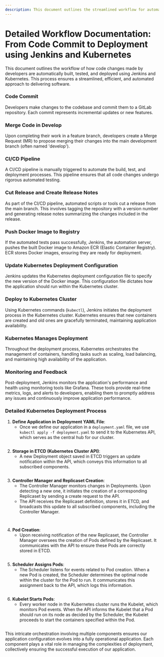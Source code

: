 ```yaml
---
description: This document outlines the streamlined workflow for automatically building, testing, and deploying code changes using Jenkins and Kubernetes, ensuring efficient and reliable software delivery.
---
```



# Detailed Workflow Documentation: From Code Commit to Deployment using Jenkins and Kubernetes

This document outlines the workflow of how code changes made by developers are automatically built, tested, and deployed using Jenkins and Kubernetes. This process ensures a streamlined, efficient, and automated approach to delivering software.

### Code Commit

Developers make changes to the codebase and commit them to a GitLab repository. Each commit represents incremental updates or new features.

### Merge Code in Develop

Upon completing their work in a feature branch, developers create a Merge Request (MR) to propose merging their changes into the main development branch (often named 'develop').

### CI/CD Pipeline

A CI/CD pipeline is manually triggered to automate the build, test, and deployment processes. This pipeline ensures that all code changes undergo rigorous automated testing.

### Cut Release and Create Release Notes

As part of the CI/CD pipeline, automated scripts or tools cut a release from the main branch. This involves tagging the repository with a version number and generating release notes summarizing the changes included in the release.

### Push Docker Image to Registry

If the automated tests pass successfully, Jenkins, the automation server, pushes the built Docker image to Amazon ECR (Elastic Container Registry). ECR stores Docker images, ensuring they are ready for deployment.

### Update Kubernetes Deployment Configuration

Jenkins updates the Kubernetes deployment configuration file to specify the new version of the Docker image. This configuration file dictates how the application should run within the Kubernetes cluster.

### Deploy to Kubernetes Cluster

Using Kubernetes commands (`kubectl`), Jenkins initiates the deployment process in the Kubernetes cluster. Kubernetes ensures that new containers are created and old ones are gracefully terminated, maintaining application availability.

### Kubernetes Manages Deployment

Throughout the deployment process, Kubernetes orchestrates the management of containers, handling tasks such as scaling, load balancing, and maintaining high availability of the application.

### Monitoring and Feedback

Post-deployment, Jenkins monitors the application's performance and health using monitoring tools like Grafana. These tools provide real-time metrics, logs, and alerts to developers, enabling them to promptly address any issues and continuously improve application performance.

### Detailed Kubernetes Deployment Process

1. **Define Application in Deployment YAML File**:
    - Once we define our application in a `deployment.yaml` file, we use `kubectl apply -f deployment.yaml` to send it to the Kubernetes API, which serves as the central hub for our cluster.

<figure><img src=".gitbook/assets/K1.jpg" alt=""><figcaption></figcaption></figure>

2. **Storage in ETCD (Kubernetes Cluster API)**:
    - A new Deployment object saved in ETCD triggers an update notification within the API, which conveys this information to all subscribed components.
  
<figure><img src=".gitbook/assets/K2.png" alt=""><figcaption></figcaption></figure>
         
3. **Controller Manager and Replicaset Creation**:
    - The Controller Manager monitors changes in Deployments. Upon detecting a new one, it initiates the creation of a corresponding Replicaset by sending a create request to the API.
    - The API receives the Replicaset definition, stores it in ETCD, and broadcasts this update to all subscribed components, including the Controller Manager.

<figure><img src=".gitbook/assets/K3.png" alt=""><figcaption></figcaption></figure>

<figure><img src=".gitbook/assets/K4.png" alt=""><figcaption></figcaption></figure>

4. **Pod Creation**:
    - Upon receiving notification of the new Replicaset, the Controller Manager oversees the creation of Pods defined by the Replicaset. It communicates with the API to ensure these Pods are correctly stored in ETCD.

<figure><img src=".gitbook/assets/K5.png" alt=""><figcaption></figcaption></figure>

5. **Scheduler Assigns Pods**:
    - The Scheduler listens for events related to Pod creation. When a new Pod is created, the Scheduler determines the optimal node within the cluster for the Pod to run. It communicates this assignment back to the API, which logs this information.
     
<figure><img src=".gitbook/assets/K6.png" alt=""><figcaption></figcaption></figure>

6. **Kubelet Starts Pods**:
    - Every worker node in the Kubernetes cluster runs the Kubelet, which monitors Pod events. When the API informs the Kubelet that a Pod should run on its node as decided by the Scheduler, the Kubelet proceeds to start the containers specified within the Pod.
      
<figure><img src=".gitbook/assets/K7.png" alt=""><figcaption></figcaption></figure>

This intricate orchestration involving multiple components ensures our application configuration evolves into a fully operational application. Each component plays a vital role in managing the complexities of deployment, collectively ensuring the successful execution of our application.
